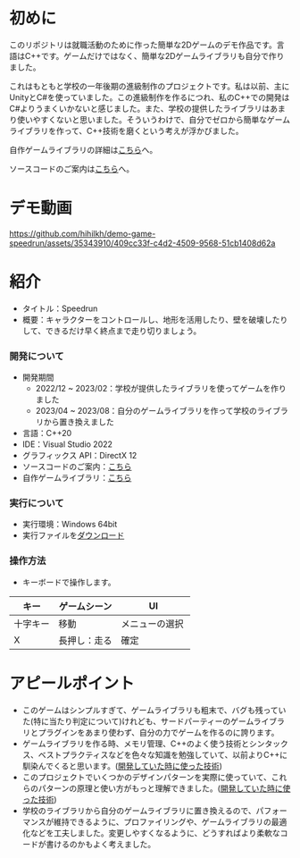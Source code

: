 # 初めに

このリポジトリは就職活動のために作った簡単な2Dゲームのデモ作品です。言語はC++です。ゲームだけではなく、簡単な2Dゲームライブラリも自分で作りました。

これはもともと学校の一年後期の進級制作のプロジェクトです。私は以前、主にUnityとC#を使っていました。この進級制作を作るにつれ、私のC++での開発はC#よりうまくいかないと感じました。また、学校の提供したライブラリはあまり使いやすくないと思いました。そういうわけで、自分でゼロから簡単なゲームライブラリを作って、C++技術を磨くという考えが浮かびました。

自作ゲームライブラリの詳細は[こちら](./doc/GameLibraryDetails.md)へ。

ソースコードのご案内は[こちら](./doc/SourceCodeGuide.md)へ。

# デモ動画

https://github.com/hihilkh/demo-game-speedrun/assets/35343910/409cc33f-c4d2-4509-9568-51cb1408d62a

# 紹介

* タイトル：Speedrun
* 概要：キャラクターをコントロールし、地形を活用したり、壁を破壊したりして、できるだけ早く終点まで走り切りましょう。

### 開発について

* 開発期間
	* 2022/12 ~ 2023/02：学校が提供したライブラリを使ってゲームを作りました
	* 2023/04 ~ 2023/08：自分のゲームライブラリを作って学校のライブラリから置き換えました
* 言語：C++20
* IDE：Visual Studio 2022
* グラフィックス API：DirectX 12
* ソースコードのご案内：[こちら](./doc/SourceCodeGuide.md)
* 自作ゲームライブラリ：[こちら](./doc/GameLibraryDetails.md)

### 実行について

* 実行環境：Windows 64bit
* 実行ファイルを[ダウンロード](https://github.com/hihilkh/demo-game-speedrun/releases/latest)

### 操作方法

* キーボードで操作します。

| キー         | ゲームシーン   | UI          |
| ----------- | ----------- | ----------- |
| 十字キー     | 移動 　　     | メニューの選択 |
| X       　　| 長押し：走る   | 確定 　　　　　|

# アピールポイント

* このゲームはシンプルすぎて、ゲームライブラリも粗末で、バグも残っていた(特に当たり判定について)けれども、サードパーティーのゲームライブラリとプラグインをあまり使わず、自分の力でゲームを作るのに誇ります。
* ゲームライブラリを作る時、メモリ管理、C++のよく使う技術とシンタックス、ベストプラクティスなどを色々な知識を勉強していて、以前よりC++に馴染んでくると思います。([開発していた時に使った技術](./doc/GameLibraryDetails.md#%E9%96%8B%E7%99%BA%E3%81%97%E3%81%A6%E3%81%84%E3%81%9F%E6%99%82%E3%81%AB%E4%BD%BF%E3%81%A3%E3%81%9F%E6%8A%80%E8%A1%93))
* このプロジェクトでいくつかのデザインパターンを実際に使っていて、これらのパターンの原理と使い方がもっと理解できました。([開発していた時に使った技術](./doc/GameLibraryDetails.md#%E9%96%8B%E7%99%BA%E3%81%97%E3%81%A6%E3%81%84%E3%81%9F%E6%99%82%E3%81%AB%E4%BD%BF%E3%81%A3%E3%81%9F%E6%8A%80%E8%A1%93))
* 学校のライブラリから自分のゲームライブラリに置き換えるので、パフォーマンスが維持できるように、プロファイリングや、ゲームライブラリの最適化などを工夫しました。変更しやすくなるように、どうすればより柔軟なコードが書けるのかもよく考えました。
